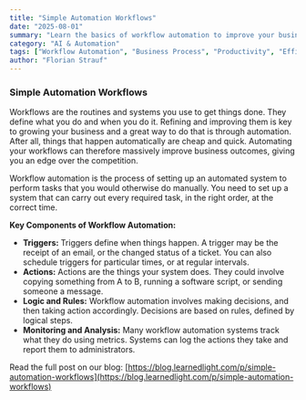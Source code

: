```yaml
---
title: "Simple Automation Workflows"
date: "2025-08-01"
summary: "Learn the basics of workflow automation to improve your business's productivity and efficiency. This guide covers the essential components and benefits of automating your routines and systems."
category: "AI & Automation"
tags: ["Workflow Automation", "Business Process", "Productivity", "Efficiency", "Automation"]
author: "Florian Strauf"
---
```


### Simple Automation Workflows

Workflows are the routines and systems you use to get things done. They define what you do and when you do it. Refining and improving them is key to growing your business and a great way to do that is through automation. After all, things that happen automatically are cheap and quick. Automating your workflows can therefore massively improve business outcomes, giving you an edge over the competition.

Workflow automation is the process of setting up an automated system to perform tasks that you would otherwise do manually. You need to set up a system that can carry out every required task, in the right order, at the correct time.

**Key Components of Workflow Automation:**

* **Triggers:** Triggers define when things happen. A trigger may be the receipt of an email, or the changed status of a ticket. You can also schedule triggers for particular times, or at regular intervals.
* **Actions:** Actions are the things your system does. They could involve copying something from A to B, running a software script, or sending someone a message.
* **Logic and Rules:** Workflow automation involves making decisions, and then taking action accordingly. Decisions are based on rules, defined by logical steps.
* **Monitoring and Analysis:** Many workflow automation systems track what they do using metrics. Systems can log the actions they take and report them to administrators.

Read the full post on our blog: [https://blog.learnedlight.com/p/simple-automation-workflows](https://blog.learnedlight.com/p/simple-automation-workflows)